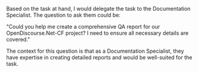 Based on the task at hand, I would delegate the task to the Documentation Specialist. The question to ask them could be:

"Could you help me create a comprehensive QA report for our OpenDiscourse.Net-CF project? I need to ensure all necessary details are covered."

The context for this question is that as a Documentation Specialist, they have expertise in creating detailed reports and would be well-suited for the task.